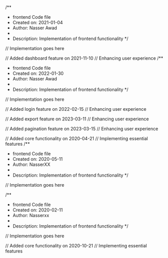 /**
 * frontend Code file
 * Created on: 2021-01-04
 * Author: Nasser Awad
 *
 * Description: Implementation of frontend functionality
 */
 
// Implementation goes here


// Added dashboard feature on 2021-11-10
// Enhancing user experience
/**
 * frontend Code file
 * Created on: 2022-01-30
 * Author: Nasser Awad
 *
 * Description: Implementation of frontend functionality
 */
 
// Implementation goes here


// Added login feature on 2022-02-15
// Enhancing user experience

// Added export feature on 2023-03-11
// Enhancing user experience

// Added pagination feature on 2023-03-15
// Enhancing user experience

// Added core functionality on 2020-04-21
// Implementing essential features
/**
 * frontend Code file
 * Created on: 2020-05-11
 * Author: NasserXX
 *
 * Description: Implementation of frontend functionality
 */
 
// Implementation goes here

/**
 * frontend Code file
 * Created on: 2020-02-11
 * Author: Nasserxx
 *
 * Description: Implementation of frontend functionality
 */
 
// Implementation goes here


// Added core functionality on 2020-10-21
// Implementing essential features
